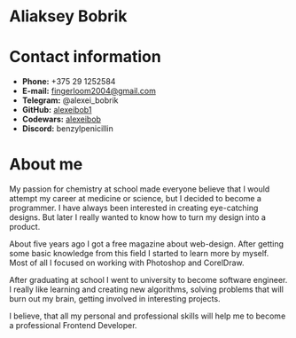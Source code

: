 # Aliaksey Bobrik

# Contact information 

* **Phone:** +375 29 1252584
* **E-mail:** fingerloom2004@gmail.com
* **Telegram:** @alexei_bobrik
* **GitHub:** [alexeibob1](https://github.com/alexeibob1)
* **Codewars:** [alexeibob](https://www.codewars.com/users/alexeibob)
* **Discord:** benzylpenicillin

# About me
My passion for chemistry at school made everyone believe that I would attempt my career at medicine or science, but I decided to become a programmer. I have always been interested in creating eye-catching designs. But later I really wanted to know how to turn my design into a product.

About five years ago I got a free magazine about web-design. After getting some basic knowledge from this field I started to learn more by myself. Most of all I focused on working with Photoshop and CorelDraw. 

After graduating at school I went to university to become software engineer. I really like learning and creating new algorithms, solving problems that will burn out my brain, getting involved in interesting projects. 

I believe, that all my personal and professional skills will help me to become a professional Frontend Developer.